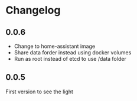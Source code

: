 # Changelog

## 0.0.6

- Change to home-assistant image
- Share data forder instead using docker volumes
- Run as root instead of etcd to use /data folder

## 0.0.5

First version to see the light
